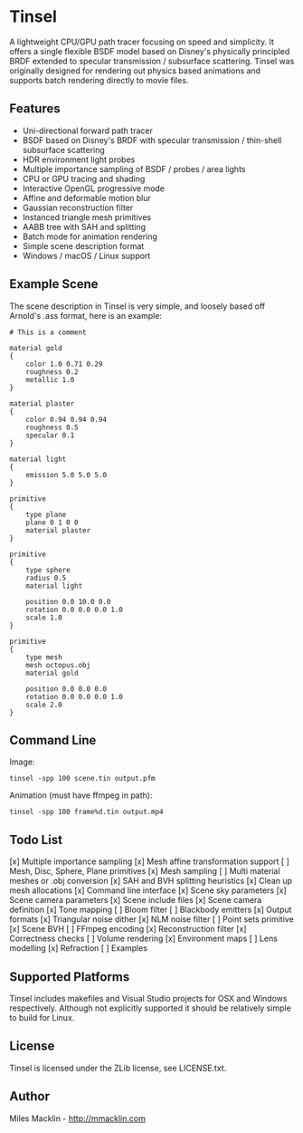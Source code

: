 Tinsel
======

A lightweight CPU/GPU path tracer focusing on speed and simplicity. It offers a single flexible BSDF model based on Disney's physically principled BRDF extended to specular transmission / subsurface scattering. Tinsel was originally designed for rendering out physics based animations and supports batch rendering directly to movie files.

Features
--------

- Uni-directional forward path tracer
- BSDF based on Disney's BRDF with specular transmission / thin-shell subsurface scattering
- HDR environment light probes
- Multiple importance sampling of BSDF /  probes / area lights
- CPU or GPU tracing and shading
- Interactive OpenGL progressive mode
- Affine and deformable motion blur
- Gaussian reconstruction filter
- Instanced triangle mesh primitives
- AABB tree with SAH and splitting
- Batch mode for animation rendering
- Simple scene description format
- Windows / macOS / Linux support

Example Scene
-------------

The scene description in Tinsel is very simple, and loosely based off Arnold's .ass format,
here is an example:

```
# This is a comment

material gold
{
	color 1.0 0.71 0.29
	roughness 0.2
	metallic 1.0	
}

material plaster
{
	color 0.94 0.94 0.94
	roughness 0.5
	specular 0.1
}

material light
{
	emission 5.0 5.0 5.0
}

primitive
{
	type plane
	plane 0 1 0 0
	material plaster
}

primitive
{
	type sphere
	radius 0.5
	material light

	position 0.0 10.0 0.0
	rotation 0.0 0.0 0.0 1.0
	scale 1.0
}

primitive
{
	type mesh
	mesh octopus.obj
	material gold

	position 0.0 0.0 0.0
	rotation 0.0 0.0 0.0 1.0
	scale 2.0
}

```

Command Line
------------

Image:

```
tinsel -spp 100 scene.tin output.pfm
```

Animation (must have ffmpeg in path):

```
tinsel -spp 100 frame%d.tin output.mp4
```

Todo List
---------

[x] Multiple importance sampling
[x] Mesh affine transformation support
[ ] Mesh, Disc, Sphere, Plane primitives
[x] Mesh sampling
[ ] Multi material meshes or .obj conversion
[x] SAH and BVH splitting heuristics
[x] Clean up mesh allocations
[x] Command line interface
[x] Scene sky parameters
[x] Scene camera parameters
[x] Scene include files
[x] Scene camera definition
[x] Tone mapping
[ ] Bloom filter
[ ] Blackbody emitters
[x] Output formats
[x] Triangular noise dither
[x] NLM noise filter
[ ] Point sets primitive
[x] Scene BVH
[ ] FFmpeg encoding
[x] Reconstruction filter
[x] Correctness checks
[ ] Volume rendering
[x] Environment maps
[ ] Lens modelling
[x] Refraction
[ ] Examples

Supported Platforms
-------------------

Tinsel includes makefiles and Visual Studio projects for OSX and Windows respectively. Although not explicitly supported it should be relatively simple to build for Linux.

License
-------

Tinsel is licensed under the ZLib license, see LICENSE.txt.

Author
------

Miles Macklin - http://mmacklin.com